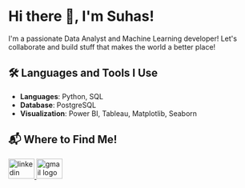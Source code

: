 # Hi there 👋, I'm Suhas!
I'm a passionate Data Analyst and Machine Learning developer! Let's collaborate and build stuff that makes the world a better place!

## 🛠 Languages and Tools I Use
- **Languages**: Python, SQL
- **Database**: PostgreSQL
- **Visualization**: Power BI, Tableau, Matplotlib, Seaborn

## 📬 Where to Find Me!

<div align="left">
  <a href="https://www.linkedin.com/in/suhasr3" target="blank">
  <img src="https://raw.githubusercontent.com/maurodesouza/profile-readme-generator/master/src/assets/icons/social/linkedin/default.svg" width="52" height="40" alt="linkedin logo" />
  <a href="mailto:sragha23@asu.edu">
  <img src="https://raw.githubusercontent.com/maurodesouza/profile-readme-generator/master/src/assets/icons/social/gmail/default.svg" width="52" height="40" alt="gmail logo"  />
  
</div>
